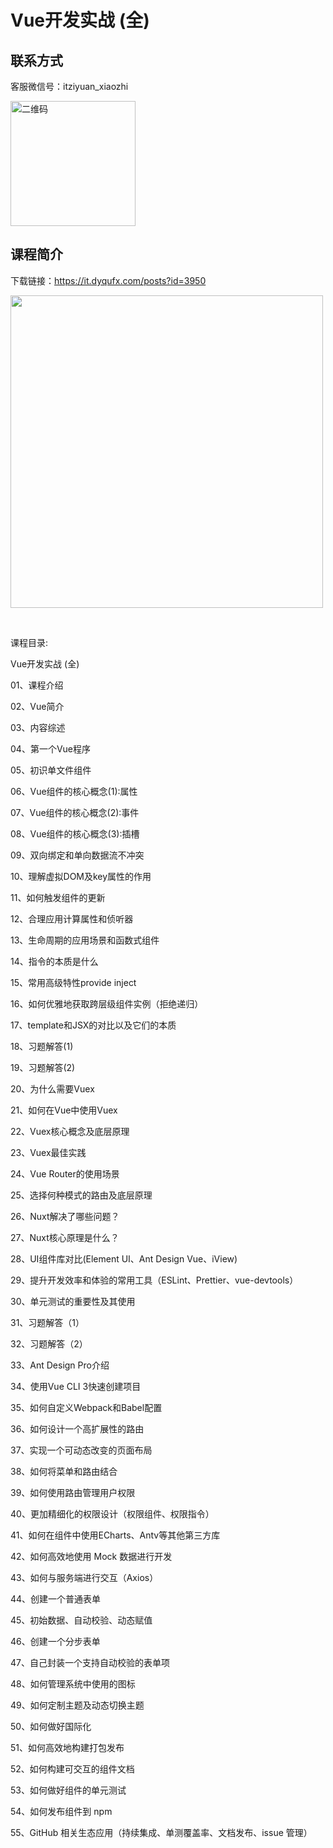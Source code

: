 # Vue开发实战 (全)

## 联系方式

客服微信号：itziyuan_xiaozhi

<img src="https://ziyuanyun.oss-cn-guangzhou.aliyuncs.com/common/20240614073449/666b82192834a.jpg" width="200" height="200" alt="二维码">

## 课程简介

下载链接：https://it.dyqufx.com/posts?id=3950

<img src="https://ziyuanyun.oss-cn-guangzhou.aliyuncs.com/yun/20240515185426/664494625945d.jpg" width="500" alt="">

  &nbsp;

 课程目录:

 Vue开发实战 (全)



 01、课程介绍

 02、Vue简介

 03、内容综述

 04、第一个Vue程序

 05、初识单文件组件

 06、Vue组件的核心概念(1):属性

 07、Vue组件的核心概念(2):事件

 08、Vue组件的核心概念(3):插槽

 09、双向绑定和单向数据流不冲突

 10、理解虚拟DOM及key属性的作用

 11、如何触发组件的更新

 12、合理应用计算属性和侦听器

 13、生命周期的应用场景和函数式组件

 14、指令的本质是什么

 15、常用高级特性provide inject

 16、如何优雅地获取跨层级组件实例（拒绝递归）

 17、template和JSX的对比以及它们的本质

 18、习题解答(1)

 19、习题解答(2)

 20、为什么需要Vuex

 21、如何在Vue中使用Vuex

 22、Vuex核心概念及底层原理

 23、Vuex最佳实践

 24、Vue Router的使用场景

 25、选择何种模式的路由及底层原理

 26、Nuxt解决了哪些问题？

 27、Nuxt核心原理是什么？

 28、UI组件库对比(Element UI、Ant Design Vue、iView)

 29、提升开发效率和体验的常用工具（ESLint、Prettier、vue-devtools）

 30、单元测试的重要性及其使用

 31、习题解答（1）

 32、习题解答（2）

 33、Ant Design Pro介绍

 34、使用Vue CLI 3快速创建项目

 35、如何自定义Webpack和Babel配置

 36、如何设计一个高扩展性的路由

 37、实现一个可动态改变的页面布局

 38、如何将菜单和路由结合

 39、如何使用路由管理用户权限

 40、更加精细化的权限设计（权限组件、权限指令）

 41、如何在组件中使用ECharts、Antv等其他第三方库

 42、如何高效地使用 Mock 数据进行开发

 43、如何与服务端进行交互（Axios）

 44、创建一个普通表单

 45、初始数据、自动校验、动态赋值

 46、创建一个分步表单

 47、自己封装一个支持自动校验的表单项

 48、如何管理系统中使用的图标

 49、如何定制主题及动态切换主题

 50、如何做好国际化

 51、如何高效地构建打包发布

 52、如何构建可交互的组件文档

 53、如何做好组件的单元测试

 54、如何发布组件到 npm

 55、GitHub 相关生态应用（持续集成、单测覆盖率、文档发布、issue 管理）

 &nbsp;

  